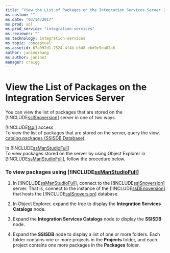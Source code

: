 ```yaml
---
title: "View the List of Packages on the Integration Services Server | Microsoft Docs"
ms.custom: ""
ms.date: "03/14/2017"
ms.prod: sql
ms.prod_service: "integration-services"
ms.reviewer: ""
ms.technology: integration-services
ms.topic: conceptual
ms.assetid: 67a992d1-7524-4f4b-b3d8-ebd9e5ea82a8
author: janinezhang
ms.author: janinez
manager: craigg
---
```

# View the List of Packages on the Integration Services Server
  You can view the list of packages that are stored on the [!INCLUDE[ssISnoversion](../../includes/ssisnoversion-md.md)] server in one of two ways.  
  
 [!INCLUDE[tsql](../../includes/tsql-md.md)] access  
 To view the list of packages that are stored on the server, query the view, [catalog.packages &#40;SSISDB Database&#41;](../../integration-services/system-views/catalog-packages-ssisdb-database.md).  
  
 In [!INCLUDE[ssManStudioFull](../../includes/ssmanstudiofull-md.md)]  
 To view packages stored on the server by using Object Explorer in [!INCLUDE[ssManStudioFull](../../includes/ssmanstudiofull-md.md)], follow the procedure below.  
  
### To view packages using [!INCLUDE[ssManStudioFull](../../includes/ssmanstudiofull-md.md)]  
  
1.  In [!INCLUDE[ssManStudioFull](../../includes/ssmanstudiofull-md.md)], connect to the [!INCLUDE[ssISnoversion](../../includes/ssisnoversion-md.md)] server. That is, connect to the instance of the [!INCLUDE[ssDEnoversion](../../includes/ssdenoversion-md.md)] that hosts the [!INCLUDE[ssISnoversion](../../includes/ssisnoversion-md.md)] database.  
  
2.  In Object Explorer, expand the tree to display the **Integration Services Catalogs** node.  
  
3.  Expand the **Integration Services Catalogs** node to display the **SSISDB** node.  
  
4.  Expand the **SSISDB** node to display a list of one or more folders. Each folder contains one or more projects in the **Projects** folder, and each project contains one more packages in the **Packages** folder.  
  
  
